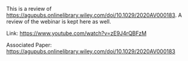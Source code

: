 This is a review of https://agupubs.onlinelibrary.wiley.com/doi/10.1029/2020AV000183. A review of the webinar is kept here as well.

Link: https://www.youtube.com/watch?v=zE9J4rQBFzM

Associated Paper:  https://agupubs.onlinelibrary.wiley.com/doi/10.1029/2020AV000183
